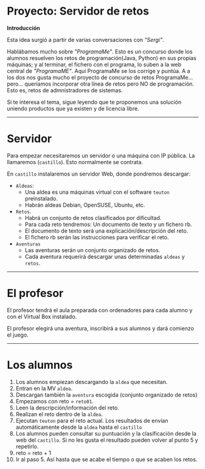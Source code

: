 
# Proyecto: Servidor de retos

**Introducción**

Esta idea surgió a partir de varias conversaciones con _"Sergi"_.

Hablábamos mucho sobre _"ProgramaMe"_. Esto es un concurso donde los alumnos resuelven los retos de programación(Java, Python) en sus propias máquinas; y al terminar, el fichero con el programa, lo suben a la web central de _"ProgramaME"_. Aquí ProgramaMe se los corrige y puntúa.
A a los dos nos gusta mucho el proyecto de concurso de retos ProgramaMe... pero... queríamos incorporar otra línea de retos pero NO de programación. Esto es, retos de admnistradores de sistemas.

Si te interesa el tema, sigue leyendo que te proponemos una solución uniendo productos que ya existen y de licencia libre.

---

# Servidor

Para empezar necesitaremos un servidor o una máquina con IP pública.
La llamaremos (`castillo`). Esto normalmente se contrata.

En `castillo` instalaremos un servidor Web, donde pondremos descargar:
* `Aldeas`:
    * Una aldea es una máquinas virtual con el software `teuton` preinstalado.
    * Habrán aldeas Debian, OpenSUSE, Ubuntu, etc.
* `Retos`.
    * Habrá un conjunto de retos clasificados por dificultad.
    * Para cada reto tendremos: Un documento de texto y un fichero rb.
    * El documento de texto será una explicación/descripción del reto.
    * El fichero rb serán las instrucciones para verificar el reto.
* `Aventuras`
    * Las aventuras serán un conjunto organizado de retos.
    * Cada aventura requerirá descargar unas determinadas `aldeas` y `retos`.

---

# El profesor

El profesor tendrá el aula preparada con ordenadores para cada alumno y con el Virtual Box instalado.

El profesor elegirá una aventura, inscribirá a sus alumnos y dará comienzo el juego.

---

# Los alumnos

1. Los alumnos empiezan descargando la `aldea` que necesitan.
2. Entran en la MV `aldea`.
3. Descargan también la `aventura` escogida (conjunto organizado de retos)
4. Empezamos con reto = `reto01`.
5. Leen la descripción/información del reto.
6. Realizan el reto dentro de la `aldea`.
7. Ejecutan `teuton` para el reto actual. Los resultados de envían automáticamente desde la `aldea` hasta el `castillo`
8. Los alumnos pueden consultar su puntuación y la clasificación desde la web del `castillo`. Si no les gusta el resultado pueden volver al punto 5 y repetirlo.
9. reto = reto + 1
10. Ir al paso 5. Así hasta que se acabe el tiempo o que se acaben los retos.
